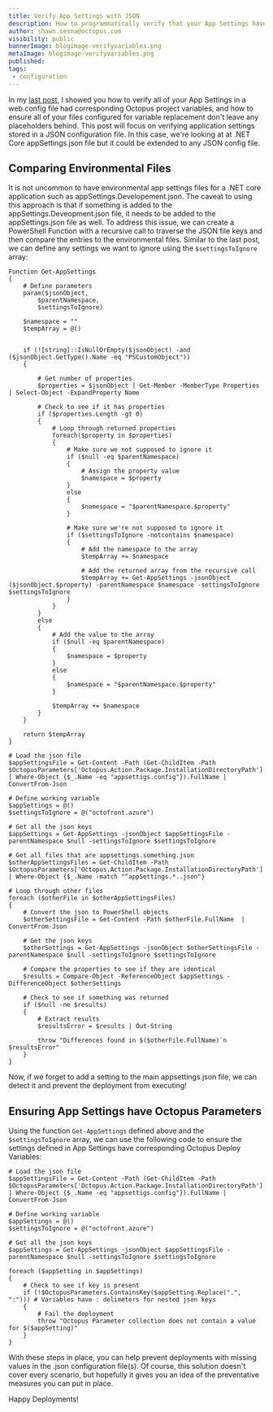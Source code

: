 ```yaml
---
title: Verify App Settings with JSON
description: How to programmatically verify that your App Settings have a matching Octopus Deploy variable defined and/or verify environment configs have the same JSON structure.
author: shawn.sesna@octopus.com
visibility: public
bannerImage: blogimage-verifyvariables.png
metaImage: blogimage-verifyvariables.png
published: 
tags:
 - configuration
---
```


In my [last post](https://octopus.com/blog/verify-appsettings-or-variable-replacement), I showed you how to verify all of your App Settings in a web.config file had corresponding Octopus project variables, and how to ensure all of your files configured for variable replacement don't leave any placeholders behind. This post will focus on verifying application settings stored in a JSON configuration file. In this case, we're looking at at .NET Core appSettings.json file but it could be extended to any JSON config file.

## Comparing Environmental Files

It is not uncommon to have environmental app settings files for a .NET core application such as appSettings.Developement.json.  The caveat to using this approach is that if something is added to the appSettings.Deveopment.json file, it needs to be added to the appSettings.json file as well.  To address this issue, we can create a PowerShell Function with a recursive call to traverse the JSON file keys and then compare the entries to the environmental files.  Similar to the last post, we can define any settings we want to ignore using the `$settingsToIgnore` array:

```PS
Function Get-AppSettings
{
    # Define parameters
    param($jsonObject,
        $parentNamespace,
        $settingsToIgnore)

    $namespace = ""
    $tempArray = @()


    if (![string]::IsNullOrEmpty($jsonObject) -and ($jsonObject.GetType().Name -eq "PSCustomObject"))
    {
        
        # Get number of properties
        $properties = $jsonObject | Get-Member -MemberType Properties | Select-Object -ExpandProperty Name

        # Check to see if it has properties
        if ($properties.Length -gt 0)
        {
            # Loop through returned properties
            foreach($property in $properties)
            {
                # Make sure we not supposed to ignore it
                if ($null -eq $parentNamespace)
                {
                    # Assign the property value
                    $namespace = $property
                }
                else
                {
                    $namespace = "$parentNamespace.$property"
                }

                # Make sure we're not supposed to ignore it
                if ($settingsToIgnore -notcontains $namespace)
                {
                    # Add the namespace to the array
                    $tempArray += $namespace

                    # Add the returned array from the recursive call
                    $tempArray += Get-AppSettings -jsonObject ($jsonObject.$property) -parentNamespace $namespace -settingsToIgnore $settingsToIgnore
                }
            }
        }
        else
        {
            # Add the value to the array
            if ($null -eq $parentNamespace)
            {
                $namespace = $property
            }
            else
            {
                $namespace = "$parentNamespace.$property"
            }

            $tempArray += $namespace
        }
    }

    return $tempArray
}

# Load the json file
$appSettingsFile = Get-Content -Path (Get-ChildItem -Path $OctopusParameters['Octopus.Action.Package.InstallationDirectoryPath'] | Where-Object {$_.Name -eq "appsettigs.config"}).FullName | ConvertFrom-Json

# Define working variable
$appSettings = @()
$settingsToIgnore = @("octofront.azure")

# Get all the json keys
$appSettings = Get-AppSettings -jsonObject $appSettingsFile -parentNamespace $null -settingsToIgnore $settingsToIgnore

# Get all files that are appsettings.something.json
$otherAppSettingsFiles = Get-ChildItem -Path  $OctopusParameters['Octopus.Action.Package.InstallationDirectoryPath']  | Where-Object {$_.Name -match "^appSettings.*..json"}

# Loop through other files
foreach ($otherFile in $otherAppSettingsFiles)
{
    # Convert the json to PowerShell objects
    $otherSettingsFile = Get-Content -Path $otherFile.FullName  | ConvertFrom-Json

    # Get the json keys
    $otherSettings = Get-AppSettings -jsonObject $otherSettingsFile -parentNamespace $null -settingsToIgnore $settingsToIgnore

    # Compare the properties to see if they are identical
    $results = Compare-Object -ReferenceObject $appSettings -DifferenceObject $otherSettings 

    # Check to see if something was returned
    if ($null -ne $results)
    {
        # Extract results
        $resultsError = $results | Out-String

        throw "Differences found in $($otherFile.FullName)`n $resultsError"
    }
}
```

Now, if we forget to add a setting to the main appsettings.json file, we can detect it and prevent the deployment from executing!

## Ensuring App Settings have Octopus Parameters

Using the function `Get-AppSettings` defined above and the `$settingsToIgnore` array, we can use the following code to ensure the settings defined in App Settings have corresponding Octopus Deploy Variables:

```PS
# Load the json file
$appSettingsFile = Get-Content -Path (Get-ChildItem -Path $OctopusParameters['Octopus.Action.Package.InstallationDirectoryPath'] | Where-Object {$_.Name -eq "appsettigs.config"}).FullName | ConvertFrom-Json

# Define working variable
$appSettings = @()
$settingsToIgnore = @("octofront.azure")

# Get all the json keys
$appSettings = Get-AppSettings -jsonObject $appSettingsFile -parentNamespace $null -settingsToIgnore $settingsToIgnore

foreach ($appSetting in $appSettings)
{
	# Check to see if key is present
    if (!$OctopusParameters.ContainsKey($appSetting.Replace(".", ":"))) # Variables have : delimeters for nested json keys
    {
    	# Fail the deployment
        throw "Octopus Parameter collection does not contain a value for $($appSetting)"
    }    
}
```

With these steps in place, you can help prevent deployments with missing values in the .json configuration file(s). Of course, this solution doesn't cover every scenario, but hopefully it gives you an idea of the preventative measures you can put in place.

Happy Deployments!